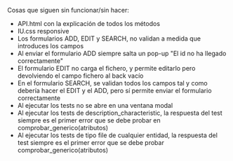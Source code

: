 Cosas que siguen sin funcionar/sin hacer: 
  - API.html con la explicación de todos los métodos
  - IU.css responsive
  - Los formularios ADD, EDIT y SEARCH, no validan a medida que introduces los campos
  - Al enviar el formulario ADD siempre salta un pop-up "El id no ha llegado correctamente"
  - El formulario EDIT no carga el fichero, y permite editarlo pero devolviendo el campo fichero al back vacío
  - En el formulario SEARCH, se validan todos los campos tal y como debería hacer el EDIT y el ADD, pero sí permite enviar el formulario correctamente
  - Al ejecutar los tests no se abre en una ventana modal
  - Al ejecutar los tests de description_characteristic, la respuesta del test siempre es el primer error que se debe probar en comprobar_generico(atributos)
  - Al ejecutar los tests de tipo file de cualquier entidad, la respuesta del test siempre es el primer error que se debe probar comprobar_generico(atributos)
